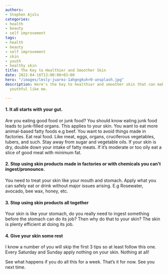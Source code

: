 ```yaml
---
authors:
- Stephen Ajulu
categories:
- health
- beauty
- self improvement
tags:
- health
- beauty
- self improvement
- skin
- youth
- healthy skin
title: The Key to Healthier and Smoother Skin
date: 2022-04-16T13:00:00+03:00
hero: "/images/lesly-juarez-1ahgngkuhr0-unsplash.jpg"
description: Here's the key to healthier and smoother skin that can make you look
  youthful like me.

---
```

#### 1. It all starts with your gut.

Are you eating good food or junk food? You should know eating junk food leads to junk-filled organs. This applies to your skin. You want to eat more animal-based fatty foods e.g beef. You want to avoid things made in factories. Eat real food. Like meat, eggs, organs, cruciferous vegetables, tubers, and such. Stay away from sugar and vegetable oils. If your skin is dry, double down your intake of fatty meats. If it’s moderate or too oily eat a slice of good meat with minimum fat.

#### 2. Stop using skin products made in factories or with chemicals you can’t ingest/pronounce.

You need to treat your skin like your mouth and stomach. Apply what you can safely eat or drink without major issues arising. E.g Rosewater, avocado, bee wax, honey, etc.

#### 3. Stop using skin products all together

Your skin is like your stomach, do you really need to ingest something before the stomach can do its job? Then why do that to your skin? The skin is plenty efficient at doing its job.

#### 4. Give your skin some rest

I know a number of you will skip the first 3 tips so at least follow this one. Every Saturday and Sunday apply nothing on your skin. Nothing at all!

See what happens if you do all this for a week. That’s it for now. See you next time.